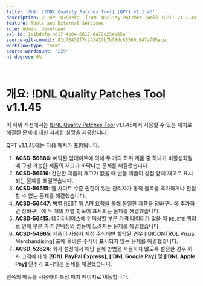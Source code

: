 ```yaml
---
title: '개요: [!DNL Quality Patches Tool] (QPT) v1.1.45'
description: 이 하위 섹션에서는  [!DNL Quality Patches Tool] (QPT) v1.1.45에서 사용할 수 있는 패치로 해결된 문제에 대한 자세한 설명을 제공합니다.
feature: Tools and External Services
role: Admin, Developer
exl-id: 1e1bdbfa-a817-4b04-8617-0a70c234b65a
source-git-commit: 81c78439f7c243437b7b76dc80560c847af95ace
workflow-type: tm+mt
source-wordcount: '229'
ht-degree: 0%

---
```


# 개요: [!DNL Quality Patches Tool](QPT) v1.1.45

이 하위 섹션에서는 [!DNL Quality Patches Tool](QPT) v1.1.45에서 사용할 수 있는 패치로 해결된 문제에 대한 자세한 설명을 제공합니다.

QPT v1.1.45에는 다음 패치가 포함됩니다.

1. **ACSD-56886**: 예약된 업데이트에 의해 두 개의 하위 제품 중 하나가 비활성화될 때 구성 가능한 제품의 재고가 바닥나는 문제를 해결했습니다.
1. **ACSD-56616**: 간단한 제품의 재고가 없을 때 번들 제품이 상점 앞에 재고로 표시되는 문제를 해결했습니다.
1. **ACSD-56515**: 웹 사이트 수준 권한이 있는 관리자가 동적 블록을 추가하거나 편집할 수 없는 문제를 해결했습니다.
1. **ACSD-56447**: 병렬 REST 웹 API 요청을 통해 동일한 제품을 장바구니에 추가하면 장바구니에 두 개의 개별 항목이 표시되는 문제를 해결했습니다.
1. **ACSD-56415**: 데이터베이스에 인덱싱할 부분 가격 데이터가 많을 때 `DELETE` 쿼리로 인해 부분 가격 인덱싱의 성능이 느려지는 문제를 해결했습니다.
1. **ACSD-54965**: 제품이 사용자 지정 주식에만 할당된 경우 [!UICONTROL Visual Merchandising] 표에 올바른 주식이 표시되지 않는 문제를 해결했습니다.
1. **ACSD-52824**: 회사 설정에서 해당 결제 방법을 사용하지 않도록 설정한 경우 회사 고객에 대해 **[!DNL PayPal Express]**, **[!DNL Google Pay]** 및 **[!DNL Apple Pay]** 단추가 표시되는 문제를 해결했습니다.

왼쪽의 메뉴를 사용하여 특정 패치 페이지로 이동합니다.
